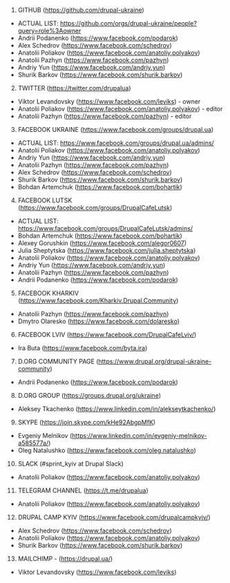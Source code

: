 1. GITHUB (https://github.com/drupal-ukraine)
  - ACTUAL LIST: https://github.com/orgs/drupal-ukraine/people?query=role%3Aowner
  - Andrii Podanenko (https://www.facebook.com/podarok)
  - Alex Schedrov (https://www.facebook.com/schedrov)
  - Anatolii Poliakov (https://www.facebook.com/anatoliy.polyakov)
  - Anatolii Pazhyn (https://www.facebook.com/pazhyn)
  - Andriy Yun (https://www.facebook.com/andriy.yun)
  - Shurik Barkov (https://www.facebook.com/shurik.barkov)

2. TWITTER (https://twitter.com/drupalua)
  - Viktor Levandovsky (https://www.facebook.com/leviks) - owner
  - Anatolii Poliakov (https://www.facebook.com/anatoliy.polyakov) - editor
  - Anatolii Pazhyn (https://www.facebook.com/pazhyn) - editor
 
3. FACEBOOK UKRAINE (https://www.facebook.com/groups/drupal.ua)
  - ACTUAL LIST: https://www.facebook.com/groups/drupal.ua/admins/
  - Anatolii Poliakov (https://www.facebook.com/anatoliy.polyakov)
  - Andriy Yun (https://www.facebook.com/andriy.yun)
  - Anatolii Pazhyn (https://www.facebook.com/pazhyn)
  - Alex Schedrov (https://www.facebook.com/schedrov)
  - Shurik Barkov (https://www.facebook.com/shurik.barkov)
  - Bohdan Artemchuk (https://www.facebook.com/bohartik)
  
4. FACEBOOK LUTSK  (https://www.facebook.com/groups/DrupalCafeLutsk)
  - ACTUAL LIST: https://www.facebook.com/groups/DrupalCafeLutsk/admins/
  - Bohdan Artemchuk (https://www.facebook.com/bohartik)
  - Alexey Gorushkin (https://www.facebook.com/alegor0607)
  - Julia Sheptytska (https://www.facebook.com/julia.sheptytska)
  - Anatolii Poliakov (https://www.facebook.com/anatoliy.polyakov)
  - Andriy Yun (https://www.facebook.com/andriy.yun)
  - Anatolii Pazhyn (https://www.facebook.com/pazhyn)
  - Andrii Podanenko (https://www.facebook.com/podarok)
  
5. FACEBOOK KHARKIV (https://www.facebook.com/Kharkiv.Drupal.Community)
  - Anatolii Pazhyn (https://www.facebook.com/pazhyn)
  - Dmytro Olaresko (https://www.facebook.com/dolaresko)

6. FACEBOOK LVIV (https://www.facebook.com/DrupalCafeLviv/)
  - Ira Buta (https://www.facebook.com/byta.ira)
  
7. D.ORG COMMUNITY PAGE (https://www.drupal.org/drupal-ukraine-community)
  - Andrii Podanenko (https://www.facebook.com/podarok)
  
8. D.ORG GROUP (https://groups.drupal.org/ukraine) 
  - Aleksey Tkachenko (https://www.linkedin.com/in/alekseytkachenko/)

9. SKYPE (https://join.skype.com/kHe92AbgpMfK)
  - Evgeniy Melnikov (https://www.linkedin.com/in/evgeniy-melnikov-a585577a/)
  - Oleg Natalushko (https://www.facebook.com/oleg.natalushko)
  
10. SLACK (#sprint_kyiv at Drupal Slack)
  - Anatolii Poliakov (https://www.facebook.com/anatoliy.polyakov)

11. TELEGRAM CHANNEL (https://t.me/drupalua)
  - Anatolii Poliakov (https://www.facebook.com/anatoliy.polyakov)
  
12. DRUPAL CAMP KYIV (https://www.facebook.com/drupalcampkyiv/)
  - Alex Schedrov (https://www.facebook.com/schedrov)
  - Anatolii Poliakov (https://www.facebook.com/anatoliy.polyakov) 
  - Shurik Barkov (https://www.facebook.com/shurik.barkov)
  
13. MAILCHIMP - (https://drupal.ua/)
  - Viktor Levandovsky (https://www.facebook.com/leviks)
